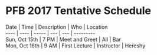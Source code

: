 PFB 2017 Tentative Schedule
==========================


Date | Time | Description | Who | Location  
---- | ---- | ----- | --- | --- | ---------  
Sun, Oct 15th | 7 PM  | Meet and Greet | All | Bar  
Mon, Oct 16th | 9 AM  | First Lecture | Instructor | Hereshy

